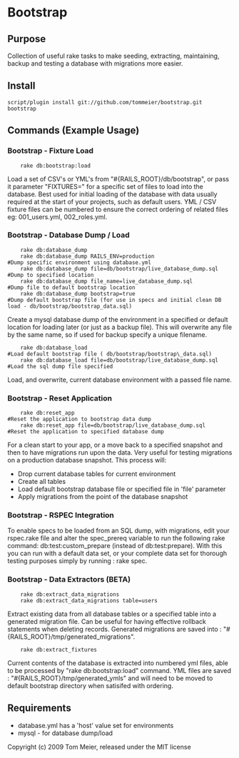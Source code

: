 # Bootstrap

## Purpose

Collection of useful rake tasks to make seeding, extracting, maintaining, backup and testing a database with migrations more easier.
  
## Install

  	script/plugin install git://github.com/tommeier/bootstrap.git bootstrap

## Commands (Example Usage)

### Bootstrap - Fixture Load
		rake db:bootstrap:load 

Load a set of CSV's or YML's from "#{RAILS\_ROOT}/db/bootstrap", or pass it parameter "FIXTURES=" for a specific set of files to load into the database. Best used for initial loading of the database with data usually required at the start of your projects, such as default users. YML / CSV fixture files can be numbered to ensure the correct ordering of related files eg: 001\_users.yml, 002\_roles.yml.

### Bootstrap - Database Dump / Load
		rake db:database_dump 
		rake db:database_dump RAILS_ENV=production							#Dump specific environment using database.yml  
		rake db:database_dump file=db/bootstrap/live_database_dump.sql		#Dump to specified location
		rake db:database_dump file_name=live_database_dump.sql				#Dump file to default bootstrap location
		rake db:database_dump bootstrap=true								#Dump default bootstrap file (for use in specs and initial clean DB load - db/bootstrap/bootstrap_data.sql)

Create a mysql database dump of the environment in a specified or default location for loading later (or just as a backup file). This will overwrite any file by the same name, so if used for backup specify a unique filename. 

		rake db:database_load												#Load default bootstrap file ( db/bootstrap/bootstrap\_data.sql)
		rake db:database_load file=db/bootstrap/live_database_dump.sql		#Load the sql dump file specified  

Load, and overwrite, current database environment with a passed file name.

### Bootstrap - Reset Application
		rake db:reset_app 													#Reset the application to bootstrap data dump
		rake db:reset_app file=db/bootstrap/live_database_dump.sql      	#Reset the application to specified database dump

For a clean start to your app, or a move back to a specified snapshot and then to have migrations run upon the data. Very useful for testing migrations on a production database snapshot. This process will:

 * Drop current database tables for current environment
 * Create all tables
 * Load default bootstrap database file or specified file in 'file' parameter 
 * Apply migrations from the point of the database snapshot

### Bootstrap - RSPEC Integration
		
To enable specs to be loaded from an SQL dump, with migrations, edit your rspec.rake file and alter the spec\_prereq variable to run the following rake command: db:test:custom\_prepare (instead of db:test:prepare). With this you can run with a default data set, or your complete data set for thorough testing purposes simply by running : rake spec.

### Bootstrap - Data Extractors (BETA)
		rake db:extract_data_migrations
		rake db:extract_data_migrations table=users
		
Extract existing data from all database tables or a specified table into a generated migration file. Can be useful for having effective rollback statements when deleting records. Generated migrations are saved into : "#{RAILS\_ROOT}/tmp/generated\_migrations".

		rake db:extract_fixtures

Current contents of the database is extracted into numbered yml files, able to be processed by "rake db:bootstrap:load" command. YML files are saved : "#{RAILS\_ROOT}/tmp/generated\_ymls" and will need to be moved to default bootstrap directory when satisifed with ordering.
		
## Requirements

 * database.yml has a 'host' value set for environments
 * mysql - for database dump/load

Copyright (c) 2009 Tom Meier, released under the MIT license
